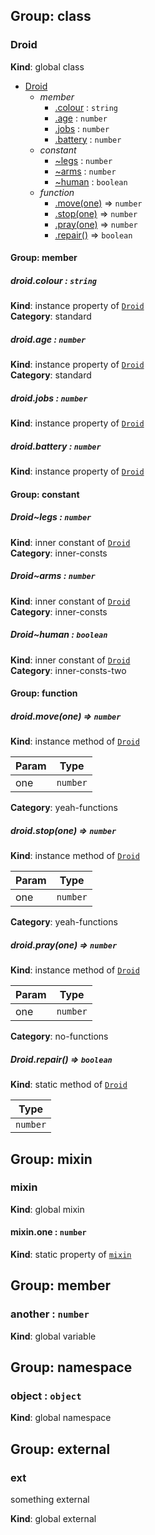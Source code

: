 ## Group: class


<a name="Droid"></a>
### Droid
**Kind**: global class  

* [Droid](#Droid)
    * _member_
        * [.colour](#Droid+colour) : `string`
        * [.age](#Droid+age) : `number`
        * [.jobs](#Droid+jobs) : `number`
        * [.battery](#Droid+battery) : `number`
    * _constant_
        * [~legs](#Droid..legs) : `number`
        * [~arms](#Droid..arms) : `number`
        * [~human](#Droid..human) : `boolean`
    * _function_
        * [.move(one)](#Droid+move) ⇒ `number`
        * [.stop(one)](#Droid+stop) ⇒ `number`
        * [.pray(one)](#Droid+pray) ⇒ `number`
        * [.repair()](#Droid.repair) ⇒ `boolean`


#### Group: member


<a name="Droid+colour"></a>
##### droid.colour : `string`
**Kind**: instance property of [`Droid`](#Droid)  
**Category**: standard


<a name="Droid+age"></a>
##### droid.age : `number`
**Kind**: instance property of [`Droid`](#Droid)  
**Category**: standard


<a name="Droid+jobs"></a>
##### droid.jobs : `number`
**Kind**: instance property of [`Droid`](#Droid)


<a name="Droid+battery"></a>
##### droid.battery : `number`
**Kind**: instance property of [`Droid`](#Droid)


#### Group: constant


<a name="Droid..legs"></a>
##### Droid~legs : `number`
**Kind**: inner constant of [`Droid`](#Droid)  
**Category**: inner-consts


<a name="Droid..arms"></a>
##### Droid~arms : `number`
**Kind**: inner constant of [`Droid`](#Droid)  
**Category**: inner-consts


<a name="Droid..human"></a>
##### Droid~human : `boolean`
**Kind**: inner constant of [`Droid`](#Droid)  
**Category**: inner-consts-two


#### Group: function


<a name="Droid+move"></a>
##### droid.move(one) ⇒ `number`
**Kind**: instance method of [`Droid`](#Droid)  

| Param | Type     |
| ----- | -------- |
| one   | `number` |


**Category**: yeah-functions


<a name="Droid+stop"></a>
##### droid.stop(one) ⇒ `number`
**Kind**: instance method of [`Droid`](#Droid)  

| Param | Type     |
| ----- | -------- |
| one   | `number` |


**Category**: yeah-functions


<a name="Droid+pray"></a>
##### droid.pray(one) ⇒ `number`
**Kind**: instance method of [`Droid`](#Droid)  

| Param | Type     |
| ----- | -------- |
| one   | `number` |


**Category**: no-functions


<a name="Droid.repair"></a>
##### Droid.repair() ⇒ `boolean`
**Kind**: static method of [`Droid`](#Droid)  

| Type     |
| -------- |
| `number` |


## Group: mixin


<a name="mixin"></a>
### mixin
**Kind**: global mixin


<a name="mixin.one"></a>
#### mixin.one : `number`
**Kind**: static property of [`mixin`](#mixin)


## Group: member


<a name="another"></a>
### another : `number`
**Kind**: global variable


## Group: namespace


<a name="object"></a>
### object : `object`
**Kind**: global namespace


## Group: external


<a name="external_ext"></a>
### ext
something external

**Kind**: global external



